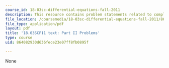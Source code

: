 ```yaml
---
course_id: 18-03sc-differential-equations-fall-2011
description: This resource contains problem statements related to complex arithmetic.
file_location: /coursemedia/18-03sc-differential-equations-fall-2011/864082930d636fece23e07ff8fb0895f_MIT18_03SCF11_ps2_II_s6q.pdf
file_type: application/pdf
layout: pdf
title: '18.03SCF11 text: Part II Problems'
type: course
uid: 864082930d636fece23e07ff8fb0895f

---
```

None